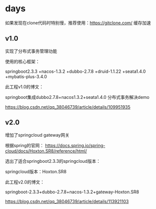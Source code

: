 # days

如果发现在clone代码时特别慢，推荐使用：https://gitclone.com/ 缓存加速
## v1.0
实现了分布式事务管理功能

使用的核心框架：

springboot2.3.3 +nacos-1.3.2 +dubbo-2.7.8 +druid-1.1.22 +seata1.4.0 +mybatis-plus-3.4.0

此工程v1.0的博文： 

springboot集成dubbo2.7.8+nacos1.3.2+seata1.4.0 分布式事务解决demo

https://blog.csdn.net/qq_38046739/article/details/109951935

## v2.0

增加了springcloud gateway网关

根据spring的官网：
https://docs.spring.io/spring-cloud/docs/Hoxton.SR8/reference/html/

选出了适合springboot2.3.3的springcloud版本：

springcloud版本：Hoxton.SR8

此工程v2.0的博文：

springboot-2.3.3+dubbo-2.7.8+nacos-1.3.2+gateway-Hoxton.SR8

https://blog.csdn.net/qq_38046739/article/details/113921103


